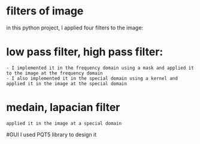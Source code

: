 # filters of image
 
in this python project, I applied four filters to the image:
# low pass filter, high pass filter:
	- I implemented it in the frequency domain using a mask and applied it to the image at the frequency domain
	- I also implemented it in the special domain using a kernel and applied it in the image at the special domain

# medain, lapacian filter
	applied it in the image at a special domain


#GUI
I used PQT5 library to design it 